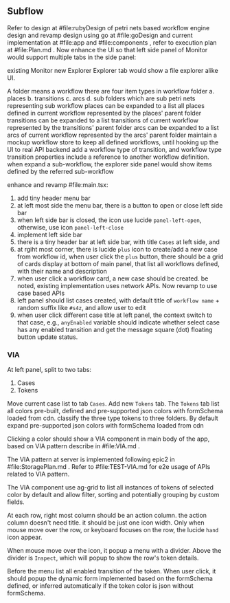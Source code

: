 ## Subflow

Refer to design at #file:rubyDesign of petri nets based workflow engine design and revamp design using go at #file:goDesign and current implementation at #file:app and #file:components , refer to execution plan at #file:Plan.md . Now enhance the UI so that left side panel of Monitor would support multiple tabs in the side panel:

existing Monitor
new Explorer
Explorer tab would show a file explorer alike UI.

A folder means a workflow
there are four item types in workflow folder
a. places
b. transitions
c. arcs
d. sub folders which are sub petri nets representing sub workflow
places can be expanded to a list all places defined in current workflow represented by the places' parent folder
transitions can be expanded to a list transitions of current workflow represented by the transitions' parent folder
arcs can be expanded to a list arcs of current workflow represented by the arcs' parent folder
maintain a mockup workflow store to keep all defined workflows, until hooking up the UI to real API backend
add a workflow type of transition, and workflow type transition properties include a reference to another workflow definition.
when expand a sub-workflow, the explorer side panel would show items defined by the referred sub-workflow



enhance and revamp #file:main.tsx:
1. add tiny header menu bar
2. at left most side the menu bar, there is a button to open or close left side bar
3. when left side bar is closed, the icon use lucide `panel-left-open`, otherwise, use icon `panel-left-close`
4. implement left side bar
5. there is a tiny header bar at left side bar, with title `Cases` at left side, and 
6. at rgiht most corner, there is lucide `plus` icon to create/add a new case from workflow id, when user click the `plus` button, there should be a grid of cards display at bottom of main panel, that list all workflows defined, with their name and description
7. when user click a workflow card, a new case should be created. be noted, existing implementation uses network APIs. Now revamp  to use case based APIs
8. left panel should list cases created, with default title of `workflow name` + random suffix like `#s4z`, and allow user to edit
9. when user click different case title at left panel, the context switch to that case, e.g., `anyEnabled` variable should indicate whether select case has any enabled transition and get the message square (dot) floating button update status.


### VIA

At left panel, split to two tabs:
1. Cases
2. Tokens

Move current case list to tab  `Cases`. Add new `Tokens` tab. The `Tokens` tab list all colors pre-built, defined and pre-supported json colors with formSchema loaded from cdn. classify the three type tokens to three folders. By default expand pre-supported json colors with formSchema loaded from cdn

Clicking a color should show a VIA component in main body of the app, based on VIA pattern describe in #file:VIA.md .

The VIA pattern at server is implemented following epic2 in #file:StoragePlan.md . Refer to #file:TEST-VIA.md for e2e usage of APIs related to VIA pattern.

The VIA component use ag-grid to list all instances of tokens of selected color by default and allow filter, sorting and potentially grouping by custom fields. 

At each row, right most column should be an action column. the action column doesn't need title. it should be just one icon width. Only when mouse move over the row, or keyboard focuses on the row, the lucide `hand` icon appear.

When mouse move over the icon, it popup a menu with a divider. Above the divider is `Inspect`, which will popup to show the row's token details. 

Before the menu list all enabled transition of the token. When user click, it should popup the dynamic form implemented based on the formSchema defined, or inferred automatically if the token color is json without formSchema.